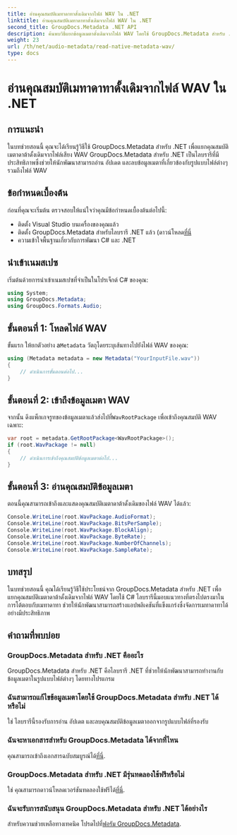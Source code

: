 ```yaml
---
title: อ่านคุณสมบัติเมทาดาทาดั้งเดิมจากไฟล์ WAV ใน .NET
linktitle: อ่านคุณสมบัติเมทาดาทาดั้งเดิมจากไฟล์ WAV ใน .NET
second_title: GroupDocs.Metadata .NET API
description: ค้นพบวิธีแยกข้อมูลเมตาดั้งเดิมจากไฟล์ WAV โดยใช้ GroupDocs.Metadata สำหรับ .NET บทช่วยสอน C # อย่างง่ายสำหรับการอ่านคุณสมบัติไฟล์ WAV
weight: 23
url: /th/net/audio-metadata/read-native-metadata-wav/
type: docs
---
```

# อ่านคุณสมบัติเมทาดาทาดั้งเดิมจากไฟล์ WAV ใน .NET

## การแนะนำ
ในบทช่วยสอนนี้ คุณจะได้เรียนรู้วิธีใช้ GroupDocs.Metadata สำหรับ .NET เพื่อแยกคุณสมบัติเมตาดาต้าดั้งเดิมจากไฟล์เสียง WAV GroupDocs.Metadata สำหรับ .NET เป็นไลบรารีที่มีประสิทธิภาพซึ่งช่วยให้นักพัฒนาสามารถอ่าน อัปเดต และลบข้อมูลเมตาที่เกี่ยวข้องกับรูปแบบไฟล์ต่างๆ รวมถึงไฟล์ WAV
## ข้อกำหนดเบื้องต้น
ก่อนที่คุณจะเริ่มต้น ตรวจสอบให้แน่ใจว่าคุณมีข้อกำหนดเบื้องต้นต่อไปนี้:
- ติดตั้ง Visual Studio บนเครื่องของคุณแล้ว
-  ติดตั้ง GroupDocs.Metadata สำหรับไลบรารี .NET แล้ว (ดาวน์โหลด[ที่นี่](https://releases.groupdocs.com/metadata/net/-)
- ความเข้าใจพื้นฐานเกี่ยวกับการพัฒนา C# และ .NET

## นำเข้าเนมสเปซ
เริ่มต้นด้วยการนำเข้าเนมสเปซที่จำเป็นในโปรเจ็กต์ C# ของคุณ:
```csharp
using System;
using GroupDocs.Metadata;
using GroupDocs.Formats.Audio;
```
## ขั้นตอนที่ 1: โหลดไฟล์ WAV
 ขั้นแรก ให้ยกตัวอย่าง a`Metadata` วัตถุโดยระบุเส้นทางไปยังไฟล์ WAV ของคุณ:
```csharp
using (Metadata metadata = new Metadata("YourInputFile.wav"))
{
    // ดำเนินการขั้นตอนต่อไป...
}
```
## ขั้นตอนที่ 2: เข้าถึงข้อมูลเมตา WAV
 จากนั้น ดึงแพ็กเกจรูทของข้อมูลเมตาแล้วส่งไปที่`WavRootPackage` เพื่อเข้าถึงคุณสมบัติ WAV เฉพาะ:
```csharp
var root = metadata.GetRootPackage<WavRootPackage>();
if (root.WavPackage != null)
{
    // ดำเนินการเข้าถึงคุณสมบัติข้อมูลเมตาต่อไป...
}
```
## ขั้นตอนที่ 3: อ่านคุณสมบัติข้อมูลเมตา
ตอนนี้คุณสามารถเข้าถึงและแสดงคุณสมบัติเมตาดาต้าดั้งเดิมของไฟล์ WAV ได้แล้ว:
```csharp
Console.WriteLine(root.WavPackage.AudioFormat);
Console.WriteLine(root.WavPackage.BitsPerSample);
Console.WriteLine(root.WavPackage.BlockAlign);
Console.WriteLine(root.WavPackage.ByteRate);
Console.WriteLine(root.WavPackage.NumberOfChannels);
Console.WriteLine(root.WavPackage.SampleRate);
```

## บทสรุป
ในบทช่วยสอนนี้ คุณได้เรียนรู้วิธีใช้ประโยชน์จาก GroupDocs.Metadata สำหรับ .NET เพื่อแยกคุณสมบัติเมตาดาต้าดั้งเดิมจากไฟล์ WAV โดยใช้ C# ไลบรารีนี้มอบแนวทางที่ตรงไปตรงมาในการโต้ตอบกับเมทาดาทา ช่วยให้นักพัฒนาสามารถสร้างแอปพลิเคชันที่แข็งแกร่งซึ่งจัดการเมทาดาทาได้อย่างมีประสิทธิภาพ

## คำถามที่พบบ่อย
### GroupDocs.Metadata สำหรับ .NET คืออะไร
GroupDocs.Metadata สำหรับ .NET คือไลบรารี .NET ที่ช่วยให้นักพัฒนาสามารถทำงานกับข้อมูลเมตาในรูปแบบไฟล์ต่างๆ โดยทางโปรแกรม
### ฉันสามารถแก้ไขข้อมูลเมตาโดยใช้ GroupDocs.Metadata สำหรับ .NET ได้หรือไม่
ใช่ ไลบรารีนี้รองรับการอ่าน อัปเดต และลบคุณสมบัติข้อมูลเมตาออกจากรูปแบบไฟล์ที่รองรับ
### ฉันจะหาเอกสารสำหรับ GroupDocs.Metadata ได้จากที่ไหน
 คุณสามารถเข้าถึงเอกสารฉบับสมบูรณ์ได้[ที่นี่](https://tutorials.groupdocs.com/metadata/net/).
### GroupDocs.Metadata สำหรับ .NET มีรุ่นทดลองใช้ฟรีหรือไม่
 ใช่ คุณสามารถดาวน์โหลดเวอร์ชันทดลองใช้ฟรีได้[ที่นี่](https://releases.groupdocs.com/).
### ฉันจะรับการสนับสนุน GroupDocs.Metadata สำหรับ .NET ได้อย่างไร
 สำหรับความช่วยเหลือทางเทคนิค โปรดไปที่[ฟอรัม GroupDocs.Metadata](https://forum.groupdocs.com/c/metadata/14).